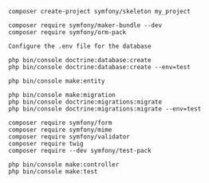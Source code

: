     composer create-project symfony/skeleton my_project

    composer require symfony/maker-bundle --dev
    composer require symfony/orm-pack

    Configure the .env file for the database

    php bin/console doctrine:database:create
    php bin/console doctrine:database:create --env=test

    php bin/console make:entity

    php bin/console make:migration
    php bin/console doctrine:migrations:migrate
    php bin/console doctrine:migrations:migrate --env=test

    composer require symfony/form
    composer require symfony/mime
    composer require symfony/validator
    composer require twig
    composer require --dev symfony/test-pack

    php bin/console make:controller
    php bin/console make:test